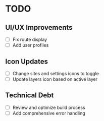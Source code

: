 # TODO

## UI/UX Improvements
- [ ] Fix route display
- [ ] Add user profiles

## Icon Updates
- [ ] Change sites and settings icons to toggle
- [ ] Update layers icon based on active layer

## Technical Debt
- [ ] Review and optimize build process
- [ ] Add comprehensive error handling
